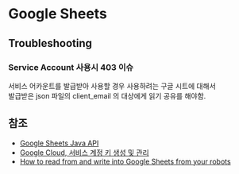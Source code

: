 # Google Sheets

## Troubleshooting

### Service Account 사용시 403 이슈

서비스 어카운트를 발급받아 사용할 경우 사용하려는 구글 시트에 대해서  
발급받은 json 파일의 client_email 의 대상에게 읽기 공유를 해야함.

## 참조

- [Google Sheets Java API](https://developers.google.com/sheets/api/quickstart/java)
- [Google Cloud, 서비스 계정 키 생성 및 관리](https://cloud.google.com/iam/docs/creating-managing-service-account-keys?hl=ko#iam-service-account-keys-create-console)
- [How to read from and write into Google Sheets from your robots](https://robocorp.com/docs/development-guide/google-sheets/interacting-with-google-sheets)
